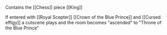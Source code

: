 Contains the [[Chess]] piece [[King]]

If entered with [[Royal Scepter]] [[Crown of the Blue Prince]] and [[Cursed effigy]] a cutscene plays and the room becomes "ascended" to "Throne of the Blue Prince"